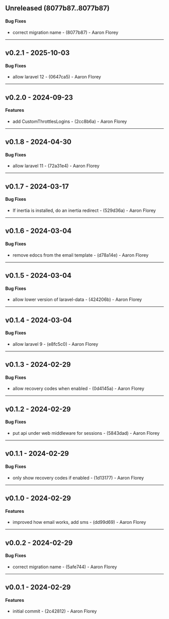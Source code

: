 ## Unreleased (8077b87..8077b87)
#### Bug Fixes
- correct migration name - (8077b87) - Aaron Florey

- - -
## v0.2.1 - 2025-10-03
#### Bug Fixes
- allow laravel 12 - (0647ca5) - Aaron Florey

- - -

## v0.2.0 - 2024-09-23
#### Features
- add CustomThrottlesLogins - (2cc8b6a) - Aaron Florey

- - -

## v0.1.8 - 2024-04-30
#### Bug Fixes
- allow laravel 11 - (72a31e4) - Aaron Florey

- - -

## v0.1.7 - 2024-03-17
#### Bug Fixes
- If inertia is installed, do an inertia redirect - (529d36a) - Aaron Florey

- - -

## v0.1.6 - 2024-03-04
#### Bug Fixes
- remove edocs from the email template - (d78a14e) - Aaron Florey

- - -

## v0.1.5 - 2024-03-04
#### Bug Fixes
- allow lower version of laravel-data - (424206b) - Aaron Florey

- - -

## v0.1.4 - 2024-03-04
#### Bug Fixes
- allow laravel 9 - (e8fc5c0) - Aaron Florey

- - -

## v0.1.3 - 2024-02-29
#### Bug Fixes
- allow recovery codes when enabled - (0d4145a) - Aaron Florey

- - -

## v0.1.2 - 2024-02-29
#### Bug Fixes
- put api under web middleware for sessions - (5843dad) - Aaron Florey

- - -

## v0.1.1 - 2024-02-29
#### Bug Fixes
- only show recovery codes if enabled - (1d13177) - Aaron Florey

- - -

## v0.1.0 - 2024-02-29
#### Features
- improved how email works, add sms - (dd99d69) - Aaron Florey

- - -

## v0.0.2 - 2024-02-29
#### Bug Fixes
- correct migration name - (5afe744) - Aaron Florey

- - -


## v0.0.1 - 2024-02-29
#### Features
- initial commit - (2c42812) - Aaron Florey


